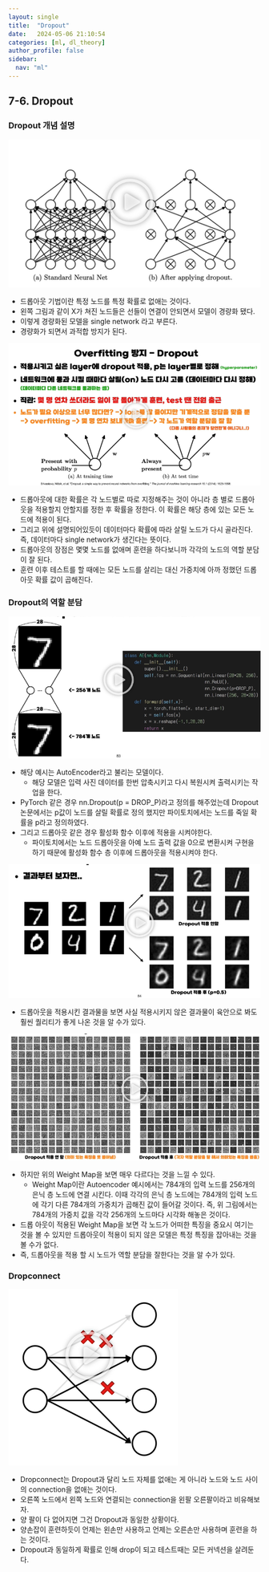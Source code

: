 ```yaml
---
layout: single
title:  "Dropout"
date:   2024-05-06 21:10:54 
categories: [ml, dl_theory]
author_profile: false
sidebar:
  nav: "ml"
---
```


## 7-6. Dropout

### Dropout 개념 설명

![image 14.png](/assets/images/dl-theory/image%2014.png)

- 드롭아웃 기법이란 특정 노드를 특정 확률로 없애는 것이다.
- 왼쪽 그림과 같이 X가 쳐진 노드들은 선들이 연결이 안되면서 모델이 경량화 됐다.
- 이렇게 경량화된 모델을 single network 라고 부른다.
- 경량화가 되면서 과적합 방지가 된다.

![image.png](/assets/images/dl-theory/image%201%2011.png)

- 드롭아웃에 대한 확률은 각 노드별로 따로 지정해주는 것이 아니라 층 별로 드롭아웃을 적용할지 안할지를 정한 후 확률을 정한다. 이 확률은 해당 층에 있는 모든 노드에 적용이 된다.
- 그리고 위에 설명되어있듯이 데이터마다 확률에 따라 살릴 노드가 다시 골라진다. 즉, 데이터마다 single network가 생긴다는 뜻이다.
- 드롭아웃의 장점은 몇몇 노드를 없애며 훈련을 하다보니까 각각의 노드의 역할 분담이 잘 된다.
- 훈련 이후 테스트를 할 때에는 모든 노드를 살리는 대신 가중치에 아까 정했던 드롭아웃 확률 값이 곱해진다.

### Dropout의 역할 분담

![image.png](/assets/images/dl-theory/image%202%207.png)

- 해당 예시는 AutoEncoder라고 불리는 모델이다.
    - 해당 모델은 입력 사진 데이터를 한번 압축시키고 다시 복원시켜 출력시키는 작업을 한다.
- PyTorch 같은 경우 nn.Dropout(p = DROP_P)라고 정의를 해주었는데 Dropout 논문에서는 p값이 노드를 살릴 확률로 정의 했지만 파이토치에서는 노드를 죽일 확률을 p라고 정의하였다.
- 그리고 드롭아웃 같은 경우 활성화 함수 이후에 적용을 시켜야한다.
    - 파이토치에서는 노드 드롭아웃을 아예 노드 출력 값을 0으로 변환시켜 구현을 하기 때문에 활성화 함수 층 이후에 드롭아웃을 적용시켜야 한다.

![image.png](/assets/images/dl-theory/image%203%204.png)

- 드롭아웃을 적용시킨 결과물을 보면 사실 적용시키지 않은 결과물이 육안으로 봐도 훨씬 퀄리티가 좋게 나온 것을 알 수가 있다.

![image.png](/assets/images/dl-theory/image%204%202.png)

- 하지만 위의 Weight Map을 보면 매우 다르다는 것을 느낄 수 있다.
    - Weight Map이란 Autoencoder 예시에서는 784개의 입력 노드를 256개의 은닉 층 노드에 연결 시킨다. 이때 각각의 은닉 층 노드에는 784개의 입력 노드에 각기 다른 784개의 가중치가 곱해진 값이 들어갈 것이다. 즉, 위 그림에서는 784개의 가중치 값을 각각 256개의 노드마다 시각화 해놓은 것이다.
- 드롭 아웃이 적용된 Weight Map을 보면 각 노드가 어떠한 특징을 중요시 여기는 것을 볼 수 있지만 드롭아웃이 적용이 되지 않은 모델은 특정 특징을 잡아내는 것을 볼 수가 없다.
- 즉, 드롭아웃을 적용 할 시 노드가 역할 분담을 잘한다는 것을 알 수가 있다.

### Dropconnect

![image.png](/assets/images/dl-theory/image%205%202.png)

- Dropconnect는 Dropout과 달리 노드 자체를 없애는 게 아니라 노드와 노드 사이의 connection을 없애는 것이다.
- 오른쪽 노드에서 왼쪽 노드와 연결되는 connection을 왼팔 오른팔이라고 비유해보자.
- 양 팔이 다 없어지면 그건 Dropout과 동일한 상황이다.
- 양손잡이 훈련하듯이 언제는 왼손만 사용하고 언제는 오른손만 사용하며 훈련을 하는 것이다.
- Dropout과 동일하게 확률로 인해 drop이 되고 테스트때는 모든 커넥션을 살려둔다.